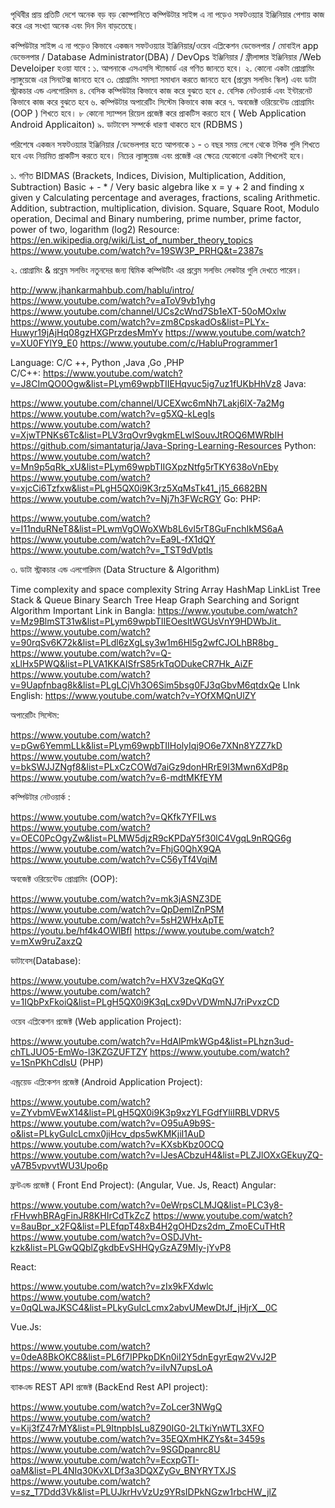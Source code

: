 পৃথিবীর প্রায় প্রতিটি দেশে অনেক বড় বড় কোম্পানিতে কম্পিউটার সাইন্স এ না পড়েও সফটওয়্যার ইঞ্জিনিয়ার পেশায় কাজ করে এর সংখ্যা অনেক এবং দিন দিন বাড়তেছে। 

কম্পিউটার সাইন্স এ না পড়েও  কিভাবে একজন সফটওয়্যার ইঞ্জিনিয়ার/ওয়েব এপ্লিকেশন ডেভেলপার / মোবাইল app ডেভেলপার / Database Administrator(DBA) / DevOps ইঞ্জিনিয়ার / ফ্রীলান্সার ইঞ্জিনিয়ার /Web Develoiper  হওয়া যাবে :
১. আপনাকে এসএসসি স্ট্যান্ডার্ড এর গণিত জানতে হবে। 
২. কোনো একটা প্রোগ্রামিং ল্যাঙ্গুয়েজে এর সিনটেক্স জানতে হবে 
৩. প্রোগ্রামিং সমস্যা সমাধান করতে জানতে হবে (প্রব্লেম সলভিং স্কিল) এবং ডাটা স্ট্রাকচার এন্ড এলগোরিদম
৪. বেসিক কম্পিউটার কিভাবে কাজ করে বুঝতে হবে 
৫. বেসিক নেটওয়ার্ক এবং ইন্টারনেট কিভাবে কাজ করে বুঝতে হবে 
৬. কম্পিউটার অপারেটিং সিস্টেম কিভাবে কাজ করে 
৭. অবজেক্ট ওরিয়েন্টেড প্রোগ্রামিং (OOP ) শিখতে হবে। 
৮ কোনো স্যাম্পল রিয়েল প্রজেক্ট করে প্রাকটিস করতে হবে ( Web Application  Android Applicaiton)
৯. ডাটাবেস সম্পর্কে ধারণা থাকতে হবে (RDBMS )

পরিশেষে একজন সফটওয়্যার ইঞ্জিনিয়ার /ডেভেলপার হতে আপনাকে ১ - ৩ বছর সময় লেগে থেকে টপিক গুলি শিখতে হবে এবং নিয়মিত  প্রাকটিস করতে হবে। নিচের ল্যাঙ্গুয়েজ এবং প্রজেক্ট এর ক্ষেত্রে যেকোনো একটা শিখলেই হবে। 


১. গণিত 
BIDMAS (Brackets, Indices, Division, Multiplication, Addition, Subtraction) 
Basic + - * /
Very basic algebra like x = y + 2 and finding x given y
Calculating percentage and averages, fractions, scaling
Arithmetic. Addition, subtraction, multiplication, division.
Square, Square Root, Modulo operation, Decimal and Binary numbering, prime number, prime factor, power of two, logarithm (log2)
Resource:
https://en.wikipedia.org/wiki/List_of_number_theory_topics 
https://www.youtube.com/watch?v=19SW3P_PRHQ&t=2387s



২. প্রোগ্রামিং & প্রব্লেম সলভিং 
নতুনদের জন্য দ্বিমিক কম্পিউটিং এর প্রব্লেম সলভিং লেকটার গুলি দেখতে পারেন। 

http://www.jhankarmahbub.com/hablu/intro/
https://www.youtube.com/watch?v=aToV9vb1yhg
https://www.youtube.com/channel/UCs2cWnd7Sb1eXT-50oMOxlw
https://www.youtube.com/watch?v=zm8CpskadOs&list=PLYx-Huwyr19jAjHq08gzHXGPrzdesMmYv
https://www.youtube.com/watch?v=XU0FYlY9_E0
https://www.youtube.com/c/HabluProgrammer1


Language: C/C ++, Python ,Java ,Go ,PHP  
C/C++: 
 https://www.youtube.com/watch?v=J8CImQO0Ogw&list=PLym69wpbTIIEHqvuc5ig7uz1fUKbHhVz8
Java: 

https://www.youtube.com/channel/UCEXwc6mNh7Lakj6lX-7a2Mg
https://www.youtube.com/watch?v=g5XQ-kLegIs
https://www.youtube.com/watch?v=XjwTPNKs6Tc&list=PLV3rqOvr9vgkmELwlSouvJtROQ6MWRbIH
https://github.com/simantaturja/Java-Spring-Learning-Resources
Python:
https://www.youtube.com/watch?v=Mn9p5qRk_xU&list=PLym69wpbTIIGXpzNtfg5rTKY638oVnEby
https://www.youtube.com/watch?v=xjcCi6Tzfxw&list=PLgH5QX0i9K3rz5XqMsTk41_j15_6682BN
https://www.youtube.com/watch?v=Nj7h3FWcRGY
Go:
PHP: 

https://www.youtube.com/watch?v=I11nduRNeT8&list=PLwmVgOWoXWb8L6vl5rT8GuFnchIkMS6aA
https://www.youtube.com/watch?v=Ea9L-fX1dQY
https://www.youtube.com/watch?v=_TST9dVptls

৩. ডাটা স্ট্রাকচার এন্ড এলগোরিদম (Data Structure & Algorithm)

Time complexity and space complexity
String
Array
HashMap
LinkList
Tree
Stack & Queue
Binary Search Tree
Heap
Graph
Searching and Sorignt Algorithm
Important Link in Bangla: ​​https://www.youtube.com/watch?v=Mz9BlmST31w&list=PLym69wpbTIIEOesltWGUsVnY9HDWbJit_
https://www.youtube.com/watch?v=90rqSv6K72k&list=PLdl6zXgLsy3w1m6Hl5g2wfCJOLhBR8bg_
https://www.youtube.com/watch?v=Q-xLlHx5PWQ&list=PLVA1KKAISfrS85rkTqODukeCR7Hk_AiZF
https://www.youtube.com/watch?v=9Uapfnbag8k&list=PLgLCjVh3O6Sim5bsg0FJ3qGbvM6qtdxQe
LInk English:
https://www.youtube.com/watch?v=YOfXMQnUlZY



অপারেটিং সিস্টেম:

https://www.youtube.com/watch?v=pGw6YemmLLk&list=PLym69wpbTIIHolyIqj9O6e7XNn8YZZ7kD
https://www.youtube.com/watch?v=bkSWJJZNgf8&list=PLxCzCOWd7aiGz9donHRrE9I3Mwn6XdP8p
https://www.youtube.com/watch?v=6-mdtMKfEYM

কম্পিউটার নেটওয়ার্ক :

https://www.youtube.com/watch?v=QKfk7YFILws
https://www.youtube.com/watch?v=OEC0PcOgyZw&list=PLMW5djzR9cKPDaY5f30lC4VgqL9nRQG6g
https://www.youtube.com/watch?v=FhjG0QhX9QA
https://www.youtube.com/watch?v=C56yTf4VqiM


অবজেক্ট ওরিয়েন্টেড প্রোগ্রামিং (OOP):

https://www.youtube.com/watch?v=mk3jASNZ3DE
https://www.youtube.com/watch?v=QpDemIZnPSM
https://www.youtube.com/watch?v=5sH2WHxApTE
https://youtu.be/hf4k4OWlBfI
https://www.youtube.com/watch?v=mXw9ruZaxzQ

ডাটাবেস(Database): 

https://www.youtube.com/watch?v=HXV3zeQKqGY
https://www.youtube.com/watch?v=1IQbPxFkoiQ&list=PLgH5QX0i9K3qLcx9DvVDWmNJ7riPvxzCD

ওয়েব এপ্লিকেশন প্রজেক্ট (Web application Project):

https://www.youtube.com/watch?v=HdAlPmkWGp4&list=PLhzn3ud-chTLJUO5-EmWo-l3KZGZUFTZY
https://www.youtube.com/watch?v=1SnPKhCdlsU (PHP)


এন্ড্রয়েড এপ্লিকেশন প্রজেক্ট (Android Application Project):

https://www.youtube.com/watch?v=ZYvbmVEwX14&list=PLgH5QX0i9K3p9xzYLFGdfYliIRBLVDRV5
https://www.youtube.com/watch?v=O95uA9b9S-o&list=PLkyGuIcLcmx0jiHcv_dps5wKMKjiI1AuD
https://www.youtube.com/watch?v=KXsbKbz0OCQ
https://www.youtube.com/watch?v=lJesACbzuH4&list=PLZJlOXxGEkuyZQ-vA7B5vpvvtWU3Upo6p


ফ্রন্টএন্ড প্রজেক্ট ( Front End Project): (Angular, Vue. Js, React)
Angular:

https://www.youtube.com/watch?v=0eWrpsCLMJQ&list=PLC3y8-rFHvwhBRAgFinJR8KHIrCdTkZcZ
https://www.youtube.com/watch?v=8auBpr_x2FQ&list=PLEfqpT48xB4H2gOHDzs2dm_ZmoECuTHtR
https://www.youtube.com/watch?v=OSDJVht-kzk&list=PLGwQQblZgkdbEvSHHQyGzAZ9MIy-jYvP8

React:

https://www.youtube.com/watch?v=zIx9kFXdwlc
https://www.youtube.com/watch?v=0qQLwaJKSC4&list=PLkyGuIcLcmx2abvUMewDtJf_jHjrX__0C

Vue.Js:

https://www.youtube.com/watch?v=0deA8BkOKC8&list=PL6f7IPPkpDKn0iI2Y5dnEgyrEqw2VvJ2P
https://www.youtube.com/watch?v=iIvN7upsLoA




ব্যাকএন্ড REST API প্রজেক্ট (BackEnd Rest API project):

https://www.youtube.com/watch?v=ZoLcer3NWgQ
https://www.youtube.com/watch?v=Kij3fZ47rMY&list=PL9ItnpbIsLu8Z90IG0-2LTkiYnWTL3XFO
https://www.youtube.com/watch?v=35EQXmHKZYs&t=3459s
https://www.youtube.com/watch?v=9SGDpanrc8U
https://www.youtube.com/watch?v=EcxpGTI-oaM&list=PL4NIq30KvXLDf3a3DQXZyGv_BNYRYTXJS
https://www.youtube.com/watch?v=sz_T7Ddd3Vk&list=PLUJkrHvVzUz9YRsIDPkNGzw1rbcHW_jlZ



